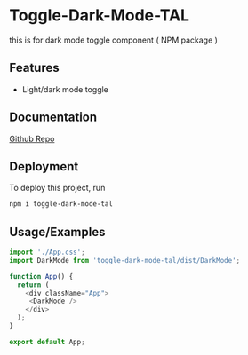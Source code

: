 
# Toggle-Dark-Mode-TAL

this is for dark mode toggle component ( NPM package ) 

## Features

- Light/dark mode toggle



## Documentation

[Github Repo](https://github.com/merakesh99/dark-mode)




## Deployment

To deploy this project, run

```bash
npm i toggle-dark-mode-tal

```


## Usage/Examples

```javascript
import './App.css';
import DarkMode from 'toggle-dark-mode-tal/dist/DarkMode';

function App() {
  return (
    <div className="App">
     <DarkMode />
    </div>
  );
}

export default App;

```

